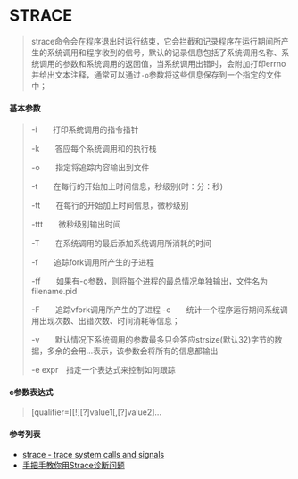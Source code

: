 # STRACE
> strace命令会在程序退出时运行结束，它会拦截和记录程序在运行期间所产生的系统调用和程序收到的信号，默认的记录信息包括了系统调用名称、系统调用的参数和系统调用的返回值，当系统调用出错时，会附加打印errno并给出文本注释，通常可以通过`-o`参数将这些信息保存到一个指定的文件中；

#### 基本参数
> \-i&emsp;&emsp;打印系统调用的指令指针
>
> \-k&emsp;&emsp;答应每个系统调用和的执行栈
>
> \-o&emsp;&emsp;指定将追踪内容输出到文件
>
> \-t&emsp;&emsp;在每行的开始加上时间信息，秒级别(时：分：秒)
>
> \-tt&emsp;&emsp;在每行的开始加上时间信息，微秒级别
>
> \-ttt&emsp;&emsp;微秒级别输出时间
>
> \-T&emsp;&emsp;在系统调用的最后添加系统调用所消耗的时间
>
> \-f&emsp;&emsp;追踪fork调用所产生的子进程
>
> \-ff&emsp;&emsp;如果有-o参数，则将每个进程的最总情况单独输出，文件名为filename.pid
>
> \-F&emsp;&emsp;追踪vfork调用所产生的子进程
> \-c&emsp;&emsp;统计一个程序运行期间系统调用出现次数、出错次数、时间消耗等信息；
>
> \-v&emsp;&emsp;默认情况下系统调用的参数最多只会答应strsize(默认32)字节的数据，多余的会用...表示，该参数会将所有的信息都输出
>
> -e expr&emsp;指定一个表达式来控制如何跟踪

#### e参数表达式
> [qualifier=][!][?]value1[,[?]value2]...

#### 参考列表
- [strace - trace system calls and signals](http://man7.org/linux/man-pages/man1/strace.1.html)
- [手把手教你用Strace诊断问题](https://huoding.com/2015/10/16/474)
